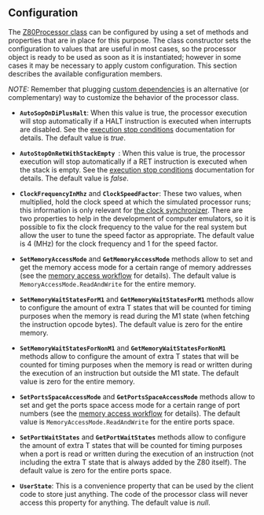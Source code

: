 ## Configuration

The [Z80Processor class](../Main/Z80Processor.cs) can be configured by using a set of methods and properties that are in place for this purpose. The class constructor sets the configuration to  values that are useful in most cases, so the processor object is ready to be used as soon as it is instantiated; however in some cases it may be necessary to apply custom configuration. This section describes the available configuration members.

_NOTE:_ Remember that plugging [custom dependencies](Dependencies.md) is an alternative (or complementary) way to customize the behavior of the processor class.

* **`AutoSopOnDiPlusHalt`**:  When this value is true, the processor execution will stop automatically if a HALT instruction is executed when interrupts are disabled. See the [execution stop conditions](StopConditions.md) documentation for details. The default value is _true_.

* **`AutoStopOnRetWithStackEmpty `**: When this value is true, the processor execution will stop automatically if a RET instruction is executed when the stack is empty. See the [execution stop conditions](StopConditions.md) documentation for details. The default value is _false_.

* **`ClockFrequencyInMhz`** and **`ClockSpeedFactor`**: These two values, when multiplied, hold the clock speed at which the simulated processor runs; this information is only relevant for [the clock synchronizer](../Main/Dependencies%20Interfaces/IClockSynchronizer.cs). There are two properties to help in the development of computer emulators, so it is possible to fix the clock frequency to the value for the real system but allow the user to tune the speed factor as appropriate. The default value is 4 (MHz) for the clock frequency and 1 for the speed factor.

* **`SetMemoryAccessMode`** and **`GetMemoryAccessMode`** methods allow to set and get the memory access mode for a certain range of memory addresses (see the [memory access workflow](MemoryAccessWorkflow.md) for details). The default value is `MemoryAccessMode.ReadAndWrite` for the entire memory.

* **`SetMemoryWaitStatesForM1`** and **`GetMemoryWaitStatesForM1`** methods allow to configure the amount of extra T states that will be counted for timing purposes when the memory is read during the M1 state (when fetching the instruction opcode bytes). The default value is zero for the entire memory.

* **`SetMemoryWaitStatesForNonM1`** and **`GetMemoryWaitStatesForNonM1`** methods allow to configure the amount of extra T states that will be counted for timing purposes when the memory is read or written during the execution of an instruction but outside the M1 state. The default value is zero for the entire memory.

* **`SetPortsSpaceAccessMode`** and **`GetPortsSpaceAccessMode`** methods allow to set and get the ports space access mode for a certain range of port numbers (see the [memory access workflow](MemoryAccessWorkflow.md) for details). The default value is `MemoryAccessMode.ReadAndWrite` for the entire ports space.

* **`SetPortWaitStates`** and **`GetPortWaitStates`** methods allow to configure the amount of extra T states that will be counted for timing purposes when a port is read or written during the execution of an instruction (not including the extra T state that is always added by the Z80 itself). The default value is zero for the entire ports space.

* **`UserState`**: This is a convenience property that can be used by the client code to store just anything. The code of the processor class will never access this property for anything. The default value is _null_.
